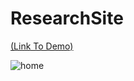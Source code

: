 # ResearchSite
 
[(Link To Demo)](https://kooroshoo.github.io/ResearchSite/)

![home](https://user-images.githubusercontent.com/26629624/167255639-fbb4aab8-1e14-4763-9c12-157621371155.jpg)

